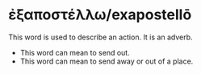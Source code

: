 # ἐξαποστέλλω/exapostellō
This word is used to describe an action. It is an adverb.

* This word can mean to send out.
* This word can mean to send away or out of a place.
